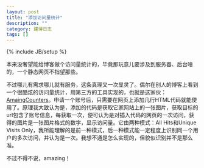 ```yaml
---
layout: post
title: "添加访问量统计"
description: ""
category: 建博日志
tags: []
---
```


{% include JB/setup %}


本来没奢望能给博客做个访问量统计的，毕竟那玩意儿要涉及到服务器、后台啥的，一个静态网页不指望那些。

不过哪儿有需求哪儿就有服务，这条真理又一次显灵了。偶尔在别人的博客上看到一个很酷炫的访问量统计，用第三方的工具实现的，也就是这家伙：[AmaingCounters](http://www.amazingcounters.com/)。申请一个账号后，只需要在网页上添加几行HTML代码就能使用了。原理我大致认为是，添加的代码是获取它家网站上的一张图片，获取目标的url包含了账号信息，每获取一次，便可认为是对插入代码的网页的一次访问，获得的图片是一张图片格式的数字，显示访问量。它由两种模式：All Hits和Unique Visits Only，我所能理解的是前一种模式，后一种模式能一定程度上识别同一个用户的多次访问，并认为是一次。我想不通是怎么实现的，但貌似识别并不是那么准。

不过不得不说，amazing！


